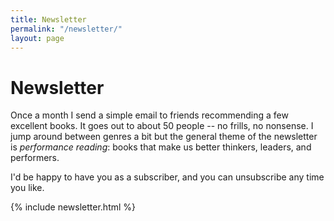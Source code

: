 ```yaml
---
title: Newsletter
permalink: "/newsletter/"
layout: page
---
```


# Newsletter

Once a month I send a simple email to friends recommending a few excellent books. It goes out to about 50 people -- no frills, no nonsense. I jump around between genres a bit but the general theme of the newsletter is *performance reading*: books that make us better thinkers, leaders, and performers.

I'd be happy to have you as a subscriber, and you can unsubscribe any time you like.

{% include newsletter.html %}
